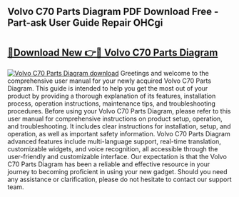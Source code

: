 ## Volvo C70 Parts Diagram PDF Download Free - Part-ask User Guide Repair OHCgi

# <h2><a href="http://dftbnp.blite.top/?on=Volvo+C70+Parts+Diagram">🔗Download New 👉🔴 Volvo C70 Parts Diagram</a></h2>

[![Volvo C70 Parts Diagram download](https://i.imgur.com/lujVjoI.png)](http://dftbnp.blite.top/?on=Volvo+C70+Parts+Diagram)
Greetings and welcome to the comprehensive user manual for your newly acquired Volvo C70 Parts Diagram. This guide is intended to help you get the most out of your product by providing a thorough explanation of its features, installation process, operation instructions, maintenance tips, and troubleshooting procedures. Before using your Volvo C70 Parts Diagram, please refer to this user manual for comprehensive instructions on product setup, operation, and troubleshooting. It includes clear instructions for installation, setup, and operation, as well as important safety information. Volvo C70 Parts Diagram advanced features include multi-language support, real-time translation, customizable widgets, and voice recognition, all accessible through the user-friendly and customizable interface. Our expectation is that the Volvo C70 Parts Diagram has been a reliable and effective resource in your journey to becoming proficient in using your new gadget. Should you need any assistance or clarification, please do not hesitate to contact our support team.
